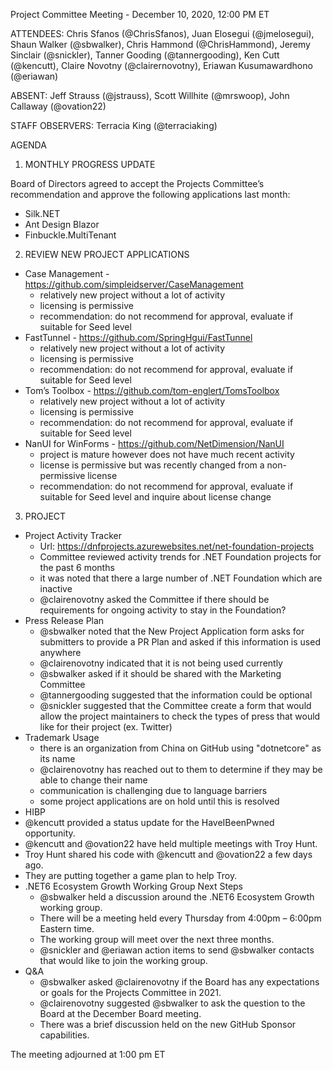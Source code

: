 Project Committee Meeting - December 10, 2020, 12:00 PM ET

ATTENDEES: Chris Sfanos (@ChrisSfanos), Juan Elosegui (@jmelosegui), Shaun Walker (@sbwalker), Chris Hammond (@ChrisHammond), Jeremy Sinclair (@snickler), Tanner Gooding (@tannergooding), Ken Cutt (@kencutt), Claire Novotny (@clairernovotny), Eriawan Kusumawardhono (@eriawan)

ABSENT: Jeff Strauss (@jstrauss), Scott Willhite (@mrswoop), John Callaway (@ovation22)

STAFF OBSERVERS: Terracia King (@terraciaking)

AGENDA

1. MONTHLY PROGRESS UPDATE

Board of Directors agreed to accept the Projects Committee’s recommendation and approve the following applications last month:

- Silk.NET
- Ant Design Blazor
- Finbuckle.MultiTenant

2. REVIEW NEW PROJECT APPLICATIONS	

- Case Management - https://github.com/simpleidserver/CaseManagement
  - relatively new project without a lot of activity
  - licensing is permissive
  - recommendation: do not recommend for approval, evaluate if suitable for Seed level
- FastTunnel - https://github.com/SpringHgui/FastTunnel
  - relatively new project without a lot of activity
  - licensing is permissive
  - recommendation: do not recommend for approval, evaluate if suitable for Seed level
- Tom’s Toolbox - https://github.com/tom-englert/TomsToolbox
  - relatively new project without a lot of activity
  - licensing is permissive
  - recommendation: do not recommend for approval, evaluate if suitable for Seed level
- NanUI for WinForms - https://github.com/NetDimension/NanUI
  - project is mature however does not have much recent activity
  - license is permissive but was recently changed from a non-permissive license
  - recommendation: do not recommend for approval, evaluate if suitable for Seed level and inquire about license change

3. PROJECT
- Project Activity Tracker
  - Url: https://dnfprojects.azurewebsites.net/net-foundation-projects
  - Committee reviewed activity trends for .NET Foundation projects for the past 6 months
  - it was noted that there a large number of .NET Foundation which are inactive
  - @clairenovotny asked the Committee if there should be requirements for ongoing activity to stay in the Foundation?
- Press Release Plan
  - @sbwalker noted that the New Project Application form asks for submitters to provide a PR Plan and asked if this information is used anywhere
  - @clairenovotny indicated that it is not being used currently
  - @sbwalker asked if it should be shared with the Marketing Committee
  - @tannergooding suggested that the information could be optional
  - @snickler suggested that the Committee create a form that would allow the project maintainers to check the types of press that would like for their project (ex. Twitter)
- Trademark Usage
  - there is an organization from China on GitHub using "dotnetcore" as its name
  - @clairenovotny has reached out to them to determine if they may be able to change their name
  - communication is challenging due to language barriers
  -  some project applications are on hold until this is resolved
- HIBP
 - @kencutt provided a status update for the HaveIBeenPwned opportunity.
 - @kencutt and @ovation22 have held multiple meetings with Troy Hunt. 
 - Troy Hunt shared his code with @kencutt and @ovation22 a few days ago. 
 - They are putting together a game plan to help Troy.  
- .NET6 Ecosystem Growth Working Group Next Steps
  - @sbwalker held a discussion around the .NET6 Ecosystem Growth working group. 
  - There will be a meeting held every Thursday from 4:00pm – 6:00pm Eastern time.
  - The working group will meet over the next three months. 
  - @snickler and @eriawan action items to send @sbwalker  contacts that would like to join the working group. 
- Q&A
  - @sbwalker asked @clairenovotny if the Board has any expectations or goals for the Projects Committee in 2021. 
  - @clairenovotny suggested @sbwalker to ask the question to the Board at the December Board meeting. 
  - There was a brief discussion held on the new GitHub Sponsor capabilities. 

The meeting adjourned at 1:00 pm ET
